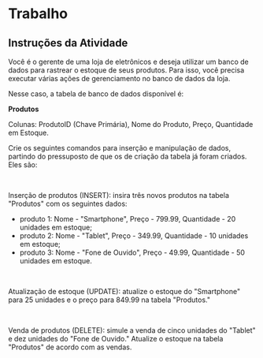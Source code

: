 # Trabalho

## Instruções da Atividade

Você é o gerente de uma loja de eletrônicos e deseja utilizar um banco de dados para rastrear o estoque de seus produtos. Para isso, você precisa executar várias ações de gerenciamento no banco de dados da loja.

Nesse caso, a tabela de banco de dados disponível é:

**Produtos**

Colunas: ProdutoID (Chave Primária), Nome do Produto, Preço, Quantidade em Estoque.

Crie os seguintes comandos para inserção e manipulação de dados, partindo do pressuposto de que os de criação da tabela já foram criados. Eles são:

<br>

Inserção de produtos (INSERT): insira três novos produtos na tabela "Produtos" com os seguintes dados:

- produto 1: Nome - "Smartphone", Preço - 799.99, Quantidade - 20 unidades em estoque;
- produto 2: Nome - "Tablet", Preço - 349.99, Quantidade - 10 unidades em estoque;
- produto 3: Nome - "Fone de Ouvido", Preço - 49.99, Quantidade - 50 unidades em estoque.

<br>

Atualização de estoque (UPDATE): atualize o estoque do "Smartphone" para 25 unidades e o preço para 849.99 na tabela "Produtos."

<br>

Venda de produtos (DELETE): simule a venda de cinco unidades do "Tablet" e dez unidades do "Fone de Ouvido." Atualize o estoque na tabela "Produtos" de acordo com as vendas.
